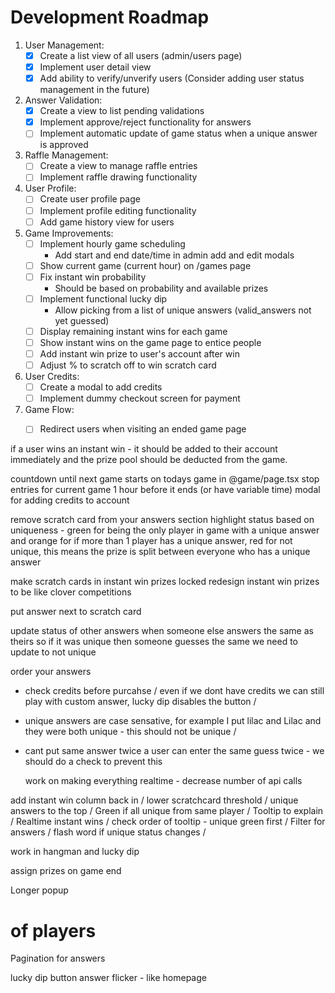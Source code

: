 # Development Roadmap

1. User Management:
   - [x] Create a list view of all users (admin/users page)
   - [x] Implement user detail view
   - [x] Add ability to verify/unverify users (Consider adding user status management in the future)

2. Answer Validation:
   - [x] Create a view to list pending validations
   - [x] Implement approve/reject functionality for answers
   - [ ] Implement automatic update of game status when a unique answer is approved

3. Raffle Management:
   - [ ] Create a view to manage raffle entries
   - [ ] Implement raffle drawing functionality

4. User Profile:
   - [ ] Create user profile page
   - [ ] Implement profile editing functionality
   - [ ] Add game history view for users

5. Game Improvements:
   - [ ] Implement hourly game scheduling
     - Add start and end date/time in admin add and edit modals
   - [ ] Show current game (current hour) on /games page
   - [ ] Fix instant win probability
     - Should be based on probability and available prizes
   - [ ] Implement functional lucky dip
     - Allow picking from a list of unique answers (valid_answers not yet guessed)
   - [ ] Display remaining instant wins for each game
   - [ ] Show instant wins on the game page to entice people
   - [ ] Add instant win prize to user's account after win
   - [ ] Adjust % to scratch off to win scratch card

6. User Credits:
   - [ ] Create a modal to add credits
   - [ ] Implement dummy checkout screen for payment

7. Game Flow:
   - [ ] Redirect users when visiting an ended game page



if a user wins an instant win - it should be added to their account immediately and the prize pool should be deducted from the game.

countdown until next game starts on todays game in @game/page.tsx
stop entries for current game 1 hour before it ends (or have variable time)
modal for adding credits to account



remove scratch card from your answers section
highlight status based on uniqueness - green for being the only player in game with a unique answer and orange for if more than 1 player has a unique answer, red for not unique, this means the prize is split between everyone who has a unique answer

make scratch cards in instant win prizes locked
redesign instant win prizes to be like clover competitions

put answer next to scratch card


update status of other answers when someone else  answers the same as theirs so if it was unique then someone guesses the same we need to update to not unique 

order your answers 

- check credits before purcahse /
    even if we dont have credits we can still play with custom answer, lucky dip disables the button /
- unique answers are case sensative, for example I put lilac and Lilac and they were both unique - this should not be unique /
- cant put same answer twice
    a user can enter the same guess twice - we should do a check to prevent this





    work on making everything realtime - decrease number of api calls

add instant win column back in /
lower scratchcard threshold /
unique answers to the top /
Green if all unique from same player /
Tooltip to explain /
Realtime instant wins  /
check order of tooltip - unique green first /
Filter for answers /
flash word if unique status changes /


work in hangman and lucky dip


assign prizes on game end


Longer popup


# of players 

Pagination for answers


lucky dip button answer flicker - like homepage
